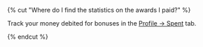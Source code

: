 {% cut "Where do I find the statistics on the awards I paid?" %}

Track your money debited for bonuses in the [Profile → Spent](https://platform.toloka.ai/requester/profile/expences) tab.

{% endcut %}